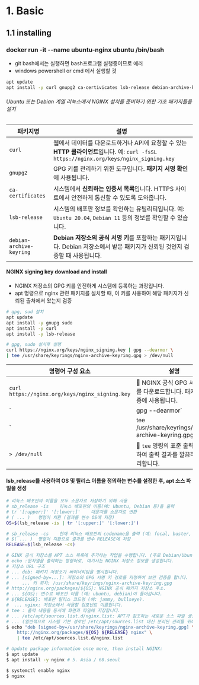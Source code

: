 # 1. Basic
## 1.1 installing
### docker run -it --name ubuntu-nginx ubuntu /bin/bash
* git bash에서는 실행하면 bash프로그램 실행중이므로 에러
* windows powershell or cmd 에서 실행할 것

```bash
apt update
apt install -y curl gnupg2 ca-certivicates lsb-release debian-archive-keyring
```
###### Ubuntu 또는 Debian 계열 리눅스에서 NGINX 설치를 준비하기 위한 기초 패키지들을 설치
| 패키지명                 | 설명 |
|--------------------------|------|
| `curl`                   | 웹에서 데이터를 다운로드하거나 API에 요청할 수 있는 **HTTP 클라이언트**입니다. 예: `curl -fsSL https://nginx.org/keys/nginx_signing.key` |
| `gnupg2`                 | GPG 키를 관리하기 위한 도구입니다. **패키지 서명 확인**에 사용됩니다. |
| `ca-certificates`        | 시스템에서 **신뢰하는 인증서 목록**입니다. HTTPS 사이트에서 안전하게 통신할 수 있도록 도와줍니다. |
| `lsb-release`            | 시스템의 배포판 정보를 확인하는 유틸리티입니다. 예: `Ubuntu 20.04`, `Debian 11` 등의 정보를 확인할 수 있습니다. |
| `debian-archive-keyring`| **Debian 저장소의 공식 서명 키**를 포함하는 패키지입니다. Debian 저장소에서 받은 패키지가 신뢰된 것인지 검증할 때 사용됩니다. |

#### NGINX signing key download and install
* NGINX 저장소의 GPG 키를 안전하게 시스템에 등록하는 과정입니다.
* apt 명령으로 nginx 관련 패키지를 설치할 때, 이 키를 사용하여 해당 패키지가 신뢰된 출처에서 왔는지 검증

```bash
# gpg, sud 설치
apt update
apt install -y gnupg sudo
apt install -y curl
apt install -y lsb-release

# gpg, sudo 설치후 실행
curl https://nginx.org/keys/nginx_signing.key | gpg --dearmor \
| tee /usr/share/keyrings/nginx-archive-keyring.gpg > /dev/null

```

| 명령어 구성 요소 | 설명 |
|------------------|------|
| `curl https://nginx.org/keys/nginx_signing.key` | 📡 NGINX 공식 GPG 서명 키를 다운로드합니다. 패키지 검증에 사용됩니다. |
| `| gpg --dearmor` | 🔐 ASCII 형식의 GPG 키를 바이너리 형식(GPG 형식)으로 변환합니다. APT가 인식 가능하게 만듭니다. |
| `| tee /usr/share/keyrings/nginx-archive-keyring.gpg` | 💾 변환된 키를 `/usr/share/keyrings/nginx-archive-keyring.gpg`에 저장합니다. APT에서 사용할 키링입니다. |
| `> /dev/null` | 🙈 `tee` 명령의 표준 출력을 무시하여 출력 결과를 깔끔하게 처리합니다. |

#### lsb_release를 사용하여 OS 및 릴리스 이름을 정의하는 변수를 설정한 후, apt 소스 파일을 생성

```bash
# 리눅스 배포판의 이름을 모두 소문자로 저장하기 위해 사용
# sb_release -is	리눅스 배포판의 이름(예: Ubuntu, Debian 등)을 출력
# tr '[:upper:]' '[:lower:]'	대문자를 소문자로 변환
# ( ... )	명령어 치환 (결과를 변수 OS에 저장)
OS=$(lsb_release -is | tr '[:upper:]' '[:lower:]')

# sb_release -cs	현재 리눅스 배포판의 codename을 출력 (예: focal, buster, bullseye 등)
# $( ... )	명령어 치환으로 결과를 변수 RELEASE에 저장
RELEASE=$(lsb_release -cs)

# GINX 공식 저장소를 APT 소스 목록에 추가하는 작업을 수행합니다. (주로 Debian/Ubuntu 계열에서 사용)
# echo :문자열을 출력하는 명령어로, 여기서는 NGINX 저장소 정보를 생성합니다.
# 저장소 URL 구조
# ... deb: 패키지 저장소가 바이너리임을 명시합니다.
# ... [signed-by=...]: 저장소의 GPG 서명 키 경로를 지정하여 보안 검증을 합니다.
#     ... 키 위치: /usr/share/keyrings/nginx-archive-keyring.gpg
# http://nginx.org/packages/${OS}: NGINX 공식 패키지 저장소 주소.
# ... ${OS}: 변수로 배포판 이름 (예: ubuntu, debian)이 들어갑니다.
# ${RELEASE}: 배포판 릴리스 코드명 (예: jammy, bullseye).
#  ... nginx: 저장소에서 사용할 컴포넌트 이름입니다.
# tee : 출력 내용을 동시에 화면과 파일에 저장합니다.
# ... /etc/apt/sources.list.d/nginx.list: APT가 참조하는 새로운 소스 파일 생성.
# ... (일반적으로 시스템 기본 경로인 /etc/apt/sources.list 대신 분리된 관리를 위해 사용)
$ echo "deb [signed-by=/usr/share/keyrings/nginx-archive-keyring.gpg] \
    http://nginx.org/packages/${OS} ${RELEASE} nginx" \
    | tee /etc/apt/sources.list.d/nginx.list

# Update package information once more, then install NGINX:
$ apt update
$ apt install -y nginx # 5. Asia / 68.seoul

$ systemctl enable nginx
$ nginx
```
